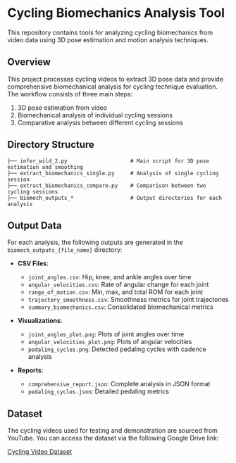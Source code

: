 # Cycling Biomechanics Analysis Tool

This repository contains tools for analyzing cycling biomechanics from video data using 3D pose estimation and motion analysis techniques.

## Overview

This project processes cycling videos to extract 3D pose data and provide comprehensive biomechanical analysis for cycling technique evaluation. The workflow consists of three main steps:

1. 3D pose estimation from video
2. Biomechanical analysis of individual cycling sessions
3. Comparative analysis between different cycling sessions

## Directory Structure

```
├── infer_wild_2.py                    # Main script for 3D pose estimation and smoothing
├── extract_biomechanics_single.py     # Analysis of single cycling session
├── extract_biomechanics_compare.py    # Comparison between two cycling sessions
├── biomech_outputs_*                  # Output directories for each analysis
```

## Output Data

For each analysis, the following outputs are generated in the `biomech_outputs_{file_name}` directory:

- **CSV Files**:

  - `joint_angles.csv`: Hip, knee, and ankle angles over time
  - `angular_velocities.csv`: Rate of angular change for each joint
  - `range_of_motion.csv`: Min, max, and total ROM for each joint
  - `trajectory_smoothness.csv`: Smoothness metrics for joint trajectories
  - `summary_biomechanics.csv`: Consolidated biomechanical metrics

- **Visualizations**:

  - `joint_angles_plot.png`: Plots of joint angles over time
  - `angular_velocities_plot.png`: Plots of angular velocities
  - `pedaling_cycles.png`: Detected pedaling cycles with cadence analysis

- **Reports**:
  - `comprehensive_report.json`: Complete analysis in JSON format
  - `pedaling_cycles.json`: Detailed pedaling metrics

## Dataset

The cycling videos used for testing and demonstration are sourced from YouTube. You can access the dataset via the following Google Drive link:

[Cycling Video Dataset](https://drive.google.com/drive/folders/1TTb8qRPu0ksYjk9waqLGMUaMSMBdGDsN?usp=sharing)
